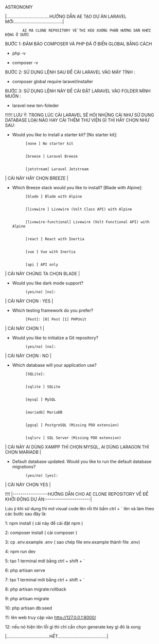 ASTRONOMY


|...................................HƯỚNG DẪN AE TẠO DỰ ÁN LARAVEL MỚI........................................|


            AI MÀ CLONE REPOSITORY VỀ THÌ KÉO XUỐNG PHẦN HƯỚNG DẪN KHỞI ĐỘNG Ở DƯỚI         


BƯỚC 1: ĐẢM BẢO COMPOSER VÀ PHP ĐÃ Ở BIẾN GLOBAL BẰNG CÁCH


- php -v


- composer -v


BƯỚC 2: SỬ DỤNG LỆNH SAU ĐỂ CÀI LARAVEL VÀO MÁY TÍNH :


- composer global require laravel/installer


BƯỚC 3: SỬ DỤNG LỆNH NÀY ĐỂ CÀI ĐẶT LARAVEL VÀO FOLDER MÌNH MUỐN :


- laravel new ten-foleder


 !!!!!! LƯU Ý: TRONG LÚC CÀI LARAVEL SẼ HỎI NHỮNG CÁI NHƯ SỬ DỤNG DATABASE LOẠI NÀO HAY CÀI THÊM THƯ VIỆN GÌ THÌ HÃY CHỌN NHƯ SAU:


- Would you like to install a starter kit? [No starter kit]:


            [none ] No starter kit


            [breeze ] Laravel Breeze


            [jetstream] Laravel Jetstream


|     CÁI NÀY HÃY CHỌN BREEZE     |


- Which Breeze stack would you like to install? [Blade with Alpine]:


            [blade ] Blade with Alpine


            [livewire ] Livewire (Volt Class API) with Alpine


            [livewire-functional] Livewire (Volt Functional API) with Alpine


            [react ] React with Inertia


            [vue ] Vue with Inertia


            [api ] API only


|     CÁI NÀY CHÚNG TA CHỌN BLADE     |


- Would you like dark mode support?


            (yes/no) [no]:


|     CÁI NÀY CHỌN : YES     |


- Which testing framework do you prefer?


            [Pest]: [0] Pest [1] PHPUnit


|     CÁI NÀY CHỌN 1     |


- Would you like to initialize a Git repository?


            (yes/no) [no]:


|     CÁI NÀY CHỌN : NO     |


- Which database will your application use?


            [SQLite]:


            [sqlite ] SQLite


            [mysql ] MySQL


            [mariadb] MariaDB


            [pgsql ] PostgreSQL (Missing PDO extension)


            [sqlsrv ] SQL Server (Missing PDO extension)


|     CÁI NÀY AI DÙNG XAMPP THÌ CHỌN MYSQL, AI DÙNG LARAGON THÌ CHỌN MARIADB     |


- Default database updated. Would you like to run the default database migrations?


            (yes/no) [yes]:


|     CÁI NÀY CHỌN YES     |










!!!!        |------------------HƯỚNG DẪN CHO AE CLONE REPOSITORY VỀ ĐỂ KHỞI ĐỘNG DỰ ÁN:-----------------------|     


Lưu ý khi sử dụng thì mở visual code lên rồi thì bấm ctrl + ` lên và làm theo các bước sau đây là:


1:  npm install ( cái này để cài đặt npm )


2:  composer install ( cài composer )


3:  cp .env.example .env ( sao chép file env.example thành file .env)


4:  npm run dev 


5:  tạo 1 terminal mới bằng ctrl + shift + `


6:  php artisan serve 


7:  tạo 1 terminal mới bằng ctrl + shift + `


8:  php artisan migrate:rollback 


9:  php artisan migrate 


10: php artisan db:seed


11: lên web truy cập vào http://127.0.0.1:8000/


12: nếu nó hiện lên lỗi gì thì chỉ cần chọn generate key gì đó là xong 


|...................................HẾT........................................|